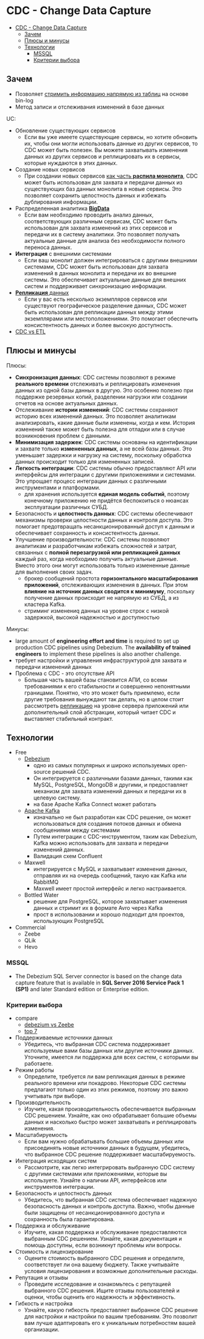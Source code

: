 # CDC - Change Data Capture

- [CDC - Change Data Capture](#cdc---change-data-capture)
  - [Зачем](#зачем)
  - [Плюсы и минусы](#плюсы-и-минусы)
  - [Технологии](#технологии)
    - [MSSQL](#mssql)
    - [Критерии выбора](#критерии-выбора)

## Зачем

- Позволяет [стримить информацию напрямую из таблиц](https://habr.com/ru/companies/vk/articles/519354/) на основе bin-log
- Метод записи и отслеживания изменений в базе данных

UC:

- Обновление существующих сервисов
  - Если вы уже имеете существующие сервисы, но хотите обновить их, чтобы они могли использовать данные из других сервисов, то CDC может быть полезен. Вы можете захватывать изменения данных из других сервисов и реплицировать их в сервисы, которые нуждаются в этих данных.
- Создание новых сервисов
  - При создании новых сервисов [как часть __распила монолита__](../pattern/refactoring/monolit2msa.md), CDC может быть использован для захвата и передачи данных из существующих баз данных монолита в новые сервисы. Это позволяет сохранить целостность данных и избежать дублирования информации.
- Распределенная аналитика [__BigData__](../style/bigdata.md)
   - Если вам необходимо проводить анализ данных, соответствующих различным сервисам, CDC может быть использован для захвата изменений из этих сервисов и передачи их в систему аналитики. Это позволяет получать актуальные данные для анализа без необходимости полного переноса данных.
- __Интеграция__ с внешними системами
  - Если ваш монолит должен интегрироваться с другими внешними системами, CDC может быть использован для захвата изменений в данных монолита и передачи их во внешние системы. Это обеспечивает актуальные данные для внешних систем и поддерживает синхронизацию информации.
- [__Репликация__ данных](../pattern/integration/sync.data.md)
  - Если у вас есть несколько экземпляров сервисов или существуют географическое разделение данных, CDC может быть использован для репликации данных между этими экземплярами или местоположениями. Это помогает обеспечить консистентность данных и более высокую доступность.
- [CDC vs ETL](../pattern/integration/sync.data.md)

## Плюсы и минусы

Плюсы:

- __Синхронизация данных__: CDC системы позволяют в режиме __реального времени__ отслеживать и реплицировать изменения данных из одной базы данных в другую. Это особенно полезно при поддержке резервных копий, разделении нагрузки или создании отчетов на основе актуальных данных.
- Отслеживание __истории изменений__: CDC системы сохраняют историю всех изменений данных. Это позволяет аналитикам анализировать, какие данные были изменены, когда и кем. История изменений также может быть полезна для отладки или в случае возникновения проблем с данными.
- __Минимизация задержек__: CDC системы основаны на идентификации и захвате только __измененных данных__, а не всей базы данных. Это уменьшает задержки и нагрузку на систему, поскольку обработка данных происходит только для измененных записей.
- __Легкость интеграции__: CDC системы обычно предоставляют API или интерфейсы для интеграции с другими приложениями и системами. Это упрощает процесс интеграции данных с различными инструментами и платформами.
  - для хранения используется __единая модель событий__, поэтому конечному приложению не придётся беспокоиться о нюансах эксплуатации различных СУБД.
- Безопасность и __целостность данных__: CDC системы обеспечивают механизмы проверки целостности данных и контроля доступа. Это помогает предотвращать несанкционированный доступ к данным и обеспечивает сохранность и консистентность данных.
- Улучшение производительности: CDC системы позволяют аналитикам и разработчикам избежать сложностей и затрат, связанных с __полной перезагрузкой или репликацией данных__ каждый раз, когда необходимо получить актуальные данные. Вместо этого они могут использовать только измененные данные для выполнения своих задач.
  - брокер сообщений простота __горизонтального масштабирования приложений__, отслеживающих изменения в данных. При этом __влияние на источник данных сводится к минимуму__, поскольку получение данных происходит не напрямую из СУБД, а из кластера Kafka.
  - стриминг изменениq данных на уровне строк с низкой задержкой, высокой надежностью и доступностью

Минусы:

- large amount of __engineering effort and time__ is required to set up production CDC pipelines using Debezium. The __availability of trained engineers__ to implement these pipelines is also another challenge.
- требует настройки и управления инфраструктурой для захвата и передачи изменений данных
- Проблема с CDC - это отсутствие API
  - Большая часть вашей базы становится АПИ, со всеми требованиями к его стабильности и совершенно непонятными границами. Понятно, что это может быть приемлемо, если другие требования вынуждают так делать, но в целом стоит рассмотреть [репликацию](../pattern/integration/sync.data.md) на уровне сервера приложений или дополнительный слой абстракции, который читает CDC и выставляет стабильный контракт.

## Технологии

- Free
  - [Debezium](../../technology/cdc/debezium.md)
    - одно из самых популярных и широко используемых open-source решений CDC.
    - Он интегрируется с различными базами данных, такими как MySQL, PostgreSQL, MongoDB и другими, и предоставляет механизм для захвата изменений данных и передачи их в целевую систему.
    - на базе Apache Kafka Connect может работать
  - [Apache Kafka](../../technology/middleware/messagebus/kafka.md)
    - изначально не был разработан как CDC решение, он может использоваться для создания потоков данных и обмена сообщениями между системами
    - Путем интеграции с CDC-инструментом, таким как Debezium, Kafka можно использовать для захвата и передачи изменений данных.
    - Валидация схем Confluent
  - Maxwell
    - интегрируется с MySQL и захватывает изменения данных, отправляя их на очередь сообщений, такую как Kafka или RabbitMQ
    - Maxwell имеет простой интерфейс и легко настраивается.
  - Bottled Water
    - решение для PostgreSQL, которое захватывает изменения данных и стримит их в формате Avro через Kafka
    - прост в использовании и хорошо подходит для проектов, использующих PostgreSQL
- Commercial
  - Zeebe
  - QLik
  - Hevo

### MSSQL

- The Debezium SQL Server connector is based on the change data capture feature that is available in __SQL Server 2016 Service Pack 1 (SP1)__ and later Standard edition or Enterprise edition.

### Критерии выбора

- compare
  - [debezium vs Zeebe](https://habr.com/ru/companies/raiffeisenbank/articles/594117/)
  - [top 7](https://hevodata.com/learn/7-best-cdc-tools/)
- Поддерживаемые источники данных
  - Убедитесь, что выбранная CDC система поддерживает используемые вами базы данных или другие источники данных. Уточните, имеется ли поддержка для всех систем, с которыми вы работаете.
- Режим работы
  - Определите, требуется ли вам репликация данных в режиме реального времени или покадрово. Некоторые CDC системы предлагают только один из этих режимов, поэтому это важно учитывать при выборе.
- Производительность
  - Изучите, какая производительность обеспечивается выбранным CDC решением. Узнайте, как оно обрабатывает большие объемы данных и насколько быстро может захватывать и реплицировать изменения.
- Масштабируемость
  - Если вам нужно обрабатывать большие объемы данных или присоединять новые источники данных в будущем, убедитесь, что выбранное CDC решение поддерживает масштабируемость.
- Интеграция исходящих систем
  - Рассмотрите, как легко интегрировать выбранную CDC систему с другими системами или приложениями, которые вы используете. Узнайте о наличии API, интерфейсов или инструментов интеграции.
- Безопасность и целостность данных
  - Убедитесь, что выбранная CDC система обеспечивает надежную безопасность данных и контроль доступа. Важно, чтобы данные были защищены от несанкционированного доступа и сохранность была гарантирована.
- Поддержка и обслуживание
  - Изучите, какая поддержка и обслуживание предоставляются выбранным CDC решением. Узнайте, какая документация и помощь доступны, если возникнут проблемы или вопросы.
- Стоимость и лицензирование  
  - Оцените стоимость выбранного CDC решения и определите, соответствует ли она вашему бюджету. Также учитывайте условия лицензирования и возможные дополнительные расходы.
- Репутация и отзывы
  - Проведите исследование и ознакомьтесь с репутацией выбранного CDC решения. Ищите отзывы пользователей и оценки, чтобы оценить его надежность и эффективность.
- Гибкость и настройка
  - Узнайте, какую гибкость предоставляет выбранное CDC решение для настройки и настройки по вашим требованиям. Это позволит вам лучше адаптировать его к уникальным потребностям вашей организации.
